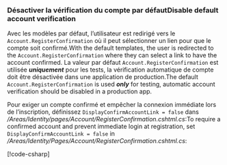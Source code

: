 <a name="ddav"></a>
### <a name="disable-default-account-verification"></a><span data-ttu-id="abff2-101">Désactiver la vérification du compte par défaut</span><span class="sxs-lookup"><span data-stu-id="abff2-101">Disable default account verification</span></span>

<span data-ttu-id="abff2-102">Avec les modèles par défaut, l’utilisateur est redirigé vers le `Account.RegisterConfirmation` où il peut sélectionner un lien pour que le compte soit confirmé.</span><span class="sxs-lookup"><span data-stu-id="abff2-102">With the default templates, the user is redirected to the `Account.RegisterConfirmation` where they can select a link to have the account confirmed.</span></span> <span data-ttu-id="abff2-103">La valeur par défaut `Account.RegisterConfirmation` est utilisée ***uniquement*** pour les tests, la vérification automatique de compte doit être désactivée dans une application de production.</span><span class="sxs-lookup"><span data-stu-id="abff2-103">The default `Account.RegisterConfirmation` is used ***only*** for testing, automatic account verification should be disabled in a production app.</span></span>

<span data-ttu-id="abff2-104">Pour exiger un compte confirmé et empêcher la connexion immédiate lors de l’inscription, définissez `DisplayConfirmAccountLink = false` dans */Areas/Identity/pages/Account/RegisterConfirmation.cshtml.cs*:</span><span class="sxs-lookup"><span data-stu-id="abff2-104">To require a confirmed account and prevent immediate login at registration, set `DisplayConfirmAccountLink = false` in */Areas/Identity/Pages/Account/RegisterConfirmation.cshtml.cs*:</span></span>

[!code-csharp[](~/security/authentication/identity/sample/WebApp3/Areas/Identity/Pages/Account/RegisterConfirmation.cshtml.cs?name=snippet&highlight=34)]